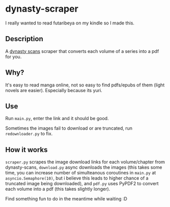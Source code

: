 # dynasty-scraper

I really wanted to read futaribeya on my kindle so I made this.

## Description

A [dynasty scans](https://dynasty-scans.com/) scraper that converts each volume of a series into a pdf for you.

## Why?

It's easy to read manga online, not so easy to find pdfs/epubs of them (light novels are easier). Especially because its yuri.

## Use

Run `main.py`, enter the link and it should be good.

Sometimes the images fail to download or are truncated, run `redownloader.py` to fix.

## How it works

`scraper.py` scrapes the image download links for each volume/chapter from dynasty-scans, `download.py` async downloads the images (this takes some time, you can increase number of simulteanous coroutines in `main.py` at `asyncio.Semaphore(10)`, but i believe this leads to higher chance of a truncated image being downloaded), and `pdf.py` uses PyPDF2 to convert each volume into a pdf (this takes slightly longer).

Find something fun to do in the meantime while waiting :D
